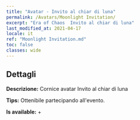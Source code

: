 ```yaml
---
title: "Avatar - Invito al chiar di luna"
permalink: /Avatars/Moonlight Invitation/
excerpt: "Era of Chaos  Invito al chiar di luna"
last_modified_at: 2021-04-17
locale: it
ref: "Moonlight Invitation.md"
toc: false
classes: wide
---
```

## Dettagli

 **Descrizione:** Cornice avatar Invito al chiar di luna 

 **Tips:** Ottenibile partecipando all'evento. 

 **Is available:**  + 

